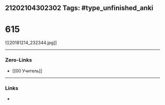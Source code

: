 21202104302302
Tags: #type_unfinished_anki 
---
# 615

![[20181214_232344.jpg]]

---
### Zero-Links
- [[00 Учитель]]
---
### Links
-